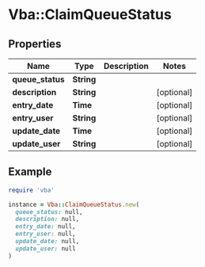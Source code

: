# Vba::ClaimQueueStatus

## Properties

| Name | Type | Description | Notes |
| ---- | ---- | ----------- | ----- |
| **queue_status** | **String** |  |  |
| **description** | **String** |  | [optional] |
| **entry_date** | **Time** |  | [optional] |
| **entry_user** | **String** |  | [optional] |
| **update_date** | **Time** |  | [optional] |
| **update_user** | **String** |  | [optional] |

## Example

```ruby
require 'vba'

instance = Vba::ClaimQueueStatus.new(
  queue_status: null,
  description: null,
  entry_date: null,
  entry_user: null,
  update_date: null,
  update_user: null
)
```

